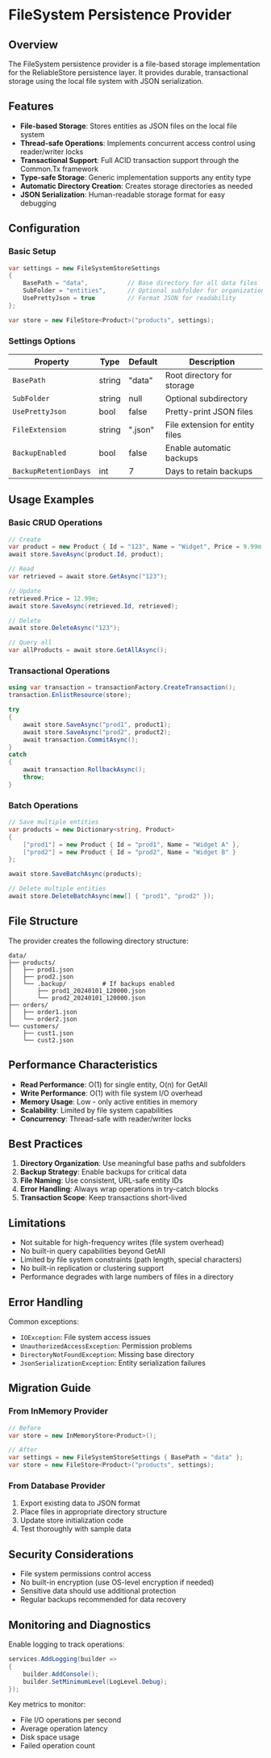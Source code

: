 # FileSystem Persistence Provider

## Overview

The FileSystem persistence provider is a file-based storage implementation for the ReliableStore persistence layer. It provides durable, transactional storage using the local file system with JSON serialization.

## Features

- **File-based Storage**: Stores entities as JSON files on the local file system
- **Thread-safe Operations**: Implements concurrent access control using reader/writer locks
- **Transactional Support**: Full ACID transaction support through the Common.Tx framework
- **Type-safe Storage**: Generic implementation supports any entity type
- **Automatic Directory Creation**: Creates storage directories as needed
- **JSON Serialization**: Human-readable storage format for easy debugging

## Configuration

### Basic Setup

```csharp
var settings = new FileSystemStoreSettings
{
    BasePath = "data",           // Base directory for all data files
    SubFolder = "entities",      // Optional subfolder for organization
    UsePrettyJson = true         // Format JSON for readability
};

var store = new FileStore<Product>("products", settings);
```

### Settings Options

| Property | Type | Default | Description |
|----------|------|---------|-------------|
| `BasePath` | string | "data" | Root directory for storage |
| `SubFolder` | string | null | Optional subdirectory |
| `UsePrettyJson` | bool | false | Pretty-print JSON files |
| `FileExtension` | string | ".json" | File extension for entity files |
| `BackupEnabled` | bool | false | Enable automatic backups |
| `BackupRetentionDays` | int | 7 | Days to retain backups |

## Usage Examples

### Basic CRUD Operations

```csharp
// Create
var product = new Product { Id = "123", Name = "Widget", Price = 9.99m };
await store.SaveAsync(product.Id, product);

// Read
var retrieved = await store.GetAsync("123");

// Update
retrieved.Price = 12.99m;
await store.SaveAsync(retrieved.Id, retrieved);

// Delete
await store.DeleteAsync("123");

// Query all
var allProducts = await store.GetAllAsync();
```

### Transactional Operations

```csharp
using var transaction = transactionFactory.CreateTransaction();
transaction.EnlistResource(store);

try
{
    await store.SaveAsync("prod1", product1);
    await store.SaveAsync("prod2", product2);
    await transaction.CommitAsync();
}
catch
{
    await transaction.RollbackAsync();
    throw;
}
```

### Batch Operations

```csharp
// Save multiple entities
var products = new Dictionary<string, Product>
{
    ["prod1"] = new Product { Id = "prod1", Name = "Widget A" },
    ["prod2"] = new Product { Id = "prod2", Name = "Widget B" }
};

await store.SaveBatchAsync(products);

// Delete multiple entities
await store.DeleteBatchAsync(new[] { "prod1", "prod2" });
```

## File Structure

The provider creates the following directory structure:

```
data/
├── products/
│   ├── prod1.json
│   ├── prod2.json
│   └── .backup/          # If backups enabled
│       ├── prod1_20240101_120000.json
│       └── prod2_20240101_120000.json
├── orders/
│   ├── order1.json
│   └── order2.json
└── customers/
    ├── cust1.json
    └── cust2.json
```

## Performance Characteristics

- **Read Performance**: O(1) for single entity, O(n) for GetAll
- **Write Performance**: O(1) with file system I/O overhead
- **Memory Usage**: Low - only active entities in memory
- **Scalability**: Limited by file system capabilities
- **Concurrency**: Thread-safe with reader/writer locks

## Best Practices

1. **Directory Organization**: Use meaningful base paths and subfolders
2. **Backup Strategy**: Enable backups for critical data
3. **File Naming**: Use consistent, URL-safe entity IDs
4. **Error Handling**: Always wrap operations in try-catch blocks
5. **Transaction Scope**: Keep transactions short-lived

## Limitations

- Not suitable for high-frequency writes (file system overhead)
- No built-in query capabilities beyond GetAll
- Limited by file system constraints (path length, special characters)
- No built-in replication or clustering support
- Performance degrades with large numbers of files in a directory

## Error Handling

Common exceptions:

- `IOException`: File system access issues
- `UnauthorizedAccessException`: Permission problems
- `DirectoryNotFoundException`: Missing base directory
- `JsonSerializationException`: Entity serialization failures

## Migration Guide

### From InMemory Provider

```csharp
// Before
var store = new InMemoryStore<Product>();

// After
var settings = new FileSystemStoreSettings { BasePath = "data" };
var store = new FileStore<Product>("products", settings);
```

### From Database Provider

1. Export existing data to JSON format
2. Place files in appropriate directory structure
3. Update store initialization code
4. Test thoroughly with sample data

## Security Considerations

- File system permissions control access
- No built-in encryption (use OS-level encryption if needed)
- Sensitive data should use additional protection
- Regular backups recommended for data recovery

## Monitoring and Diagnostics

Enable logging to track operations:

```csharp
services.AddLogging(builder =>
{
    builder.AddConsole();
    builder.SetMinimumLevel(LogLevel.Debug);
});
```

Key metrics to monitor:
- File I/O operations per second
- Average operation latency
- Disk space usage
- Failed operation count